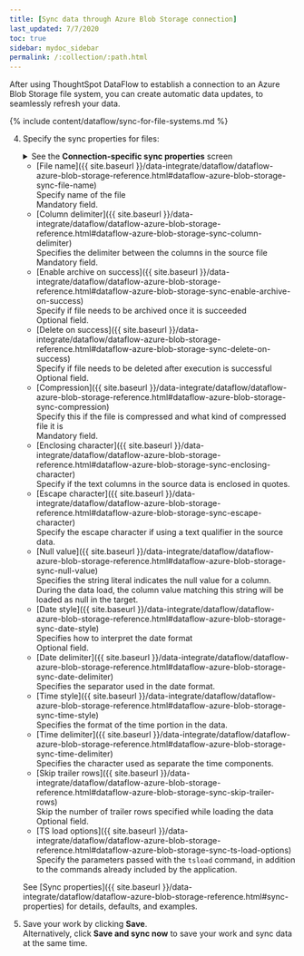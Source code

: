 ```yaml
---
title: [Sync data through Azure Blob Storage connection]
last_updated: 7/7/2020
toc: true
sidebar: mydoc_sidebar
permalink: /:collection/:path.html
---
```

After using ThoughtSpot DataFlow to establish a connection to an Azure Blob Storage file system, you can create automatic data updates, to seamlessly refresh your data.

{% include content/dataflow/sync-for-file-systems.md %}

4. Specify the sync properties for files:

   <details>
     <summary>See the <strong>Connection-specific sync properties</strong> screen</summary>
     <p><img src="../../images/dataflow-set-sync-properties-draft.png" alt="Enter sync details" /></p></details>

     * [File name]({{ site.baseurl }}/data-integrate/dataflow/dataflow-azure-blob-storage-reference.html#dataflow-azure-blob-storage-sync-file-name)<br/>Specify name of the file<br/>Mandatory field.
     * [Column delimiter]({{ site.baseurl }}/data-integrate/dataflow/dataflow-azure-blob-storage-reference.html#dataflow-azure-blob-storage-sync-column-delimiter)<br/>Specifies the delimiter between the columns in the source file<br/>Mandatory field.
     * [Enable archive on success]({{ site.baseurl }}/data-integrate/dataflow/dataflow-azure-blob-storage-reference.html#dataflow-azure-blob-storage-sync-enable-archive-on-success)<br/>Specify if file needs to be archived once it is succeeded<br/>Optional field.
     * [Delete on success]({{ site.baseurl }}/data-integrate/dataflow/dataflow-azure-blob-storage-reference.html#dataflow-azure-blob-storage-sync-delete-on-success)<br/>Specify if file needs to be deleted after execution is successful<br/>Optional field.
     * [Compression]({{ site.baseurl }}/data-integrate/dataflow/dataflow-azure-blob-storage-reference.html#dataflow-azure-blob-storage-sync-compression)<br/>Specify this if the file is compressed and what kind of compressed file it is<br/>Mandatory field.
     * [Enclosing character]({{ site.baseurl }}/data-integrate/dataflow/dataflow-azure-blob-storage-reference.html#dataflow-azure-blob-storage-sync-enclosing-character)<br/>Specify if the text columns in the source data is enclosed in quotes.
     * [Escape character]({{ site.baseurl }}/data-integrate/dataflow/dataflow-azure-blob-storage-reference.html#dataflow-azure-blob-storage-sync-escape-character)<br/>Specify the escape character if using a text qualifier in the source data.
     * [Null value]({{ site.baseurl }}/data-integrate/dataflow/dataflow-azure-blob-storage-reference.html#dataflow-azure-blob-storage-sync-null-value)<br/>Specifies the string literal indicates the null value for a column. During the data load, the column value matching this string will be loaded as null in the target.
     * [Date style]({{ site.baseurl }}/data-integrate/dataflow/dataflow-azure-blob-storage-reference.html#dataflow-azure-blob-storage-sync-date-style)<br/>Specifies how to interpret the date format<br/>Optional field.
     * [Date delimiter]({{ site.baseurl }}/data-integrate/dataflow/dataflow-azure-blob-storage-reference.html#dataflow-azure-blob-storage-sync-date-delimiter)<br/>Specifies the separator used in the date format.
     * [Time style]({{ site.baseurl }}/data-integrate/dataflow/dataflow-azure-blob-storage-reference.html#dataflow-azure-blob-storage-sync-time-style)<br/>Specifies the format of the time portion in the data.
     * [Time delimiter]({{ site.baseurl }}/data-integrate/dataflow/dataflow-azure-blob-storage-reference.html#dataflow-azure-blob-storage-sync-time-delimiter)<br/>Specifies the character used as separate the time components.
     * [Skip trailer rows]({{ site.baseurl }}/data-integrate/dataflow/dataflow-azure-blob-storage-reference.html#dataflow-azure-blob-storage-sync-skip-trailer-rows)<br/>Skip the number of trailer rows specified while loading the data<br/>Optional field.
     * [TS load options]({{ site.baseurl }}/data-integrate/dataflow/dataflow-azure-blob-storage-reference.html#dataflow-azure-blob-storage-sync-ts-load-options)<br/>Specify the parameters passed with the <code>tsload</code> command, in addition to the commands already included by the application.

     See [Sync properties]({{ site.baseurl }}/data-integrate/dataflow/dataflow-azure-blob-storage-reference.html#sync-properties) for details, defaults, and examples.

5. Save your work by clicking **Save**.<br/>Alternatively, click **Save and sync now** to save your work and sync data at the same time.
